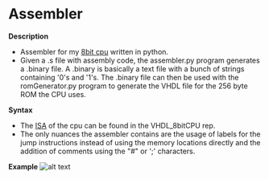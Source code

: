 # Assembler

**Description**
  - Assembler for my [8bit cpu](https://github.com/dma-neves/VHDL_8bitCPU) written in python.
  - Given a .s file with assembly code, the assembler.py program generates a .binary file. A .binary is basically a text file with a bunch of strings containing '0's and '1's. The .binary file can then be used with the romGenerator.py program to generate the VHDL file for the 256 byte ROM the CPU uses.
  
**Syntax**
  - The [ISA](https://github.com/dma-neves/VHDL_8bitCPU/blob/main/other/ISA.txt) of the cpu can be found in the VHDL_8bitCPU rep.
  - The only nuances the assembler contains are the usage of labels for the jump instructions instead of using the memory locations directly and the addition of comments using the "#" or ';' characters.
  
**Example**
  ![alt text](https://github.com/dma-neves/Assembler/blob/main/other/codeExample.png)
